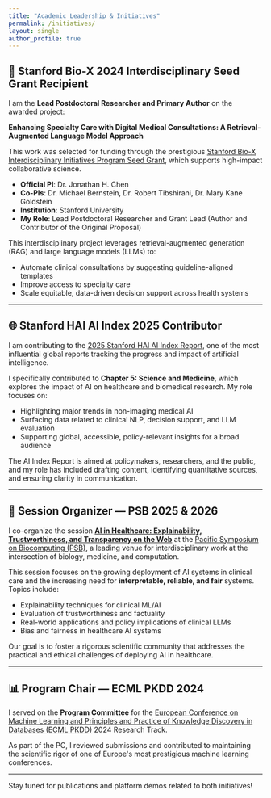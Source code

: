 ```yaml
---
title: "Academic Leadership & Initiatives"
permalink: /initiatives/
layout: single
author_profile: true
---
```


## 🧬 Stanford Bio-X 2024 Interdisciplinary Seed Grant Recipient

I am the **Lead Postdoctoral Researcher and Primary Author** on the awarded project:

**Enhancing Specialty Care with Digital Medical Consultations: A Retrieval-Augmented Language Model Approach**

This work was selected for funding through the prestigious [Stanford Bio-X Interdisciplinary Initiatives Program Seed Grant](https://biox.stanford.edu/research/seed-grants/interdisciplinary-initiatives-program-seed-grant-enhancing-specialty-care), which supports high-impact collaborative science.

- **Official PI**: Dr. Jonathan H. Chen  
- **Co-PIs**: Dr. Michael Bernstein, Dr. Robert Tibshirani, Dr. Mary Kane Goldstein  
- **Institution**: Stanford University  
- **My Role**: Lead Postdoctoral Researcher and Grant Lead (Author and Contributor of the Original Proposal)

This interdisciplinary project leverages retrieval-augmented generation (RAG) and large language models (LLMs) to:
- Automate clinical consultations by suggesting guideline-aligned templates
- Improve access to specialty care
- Scale equitable, data-driven decision support across health systems

---

## 🌐 Stanford HAI AI Index 2025 Contributor

I am contributing to the [2025 Stanford HAI AI Index Report](https://hai.stanford.edu/ai-index/2025-ai-index-report), one of the most influential global reports tracking the progress and impact of artificial intelligence.

I specifically contributed to **Chapter 5: Science and Medicine**, which explores the impact of AI on healthcare and biomedical research. My role focuses on:
- Highlighting major trends in non-imaging medical AI
- Surfacing data related to clinical NLP, decision support, and LLM evaluation
- Supporting global, accessible, policy-relevant insights for a broad audience

The AI Index Report is aimed at policymakers, researchers, and the public, and my role has included drafting content, identifying quantitative sources, and ensuring clarity in communication.

---
## 🧠 Session Organizer — PSB 2025 & 2026

I co-organize the session **[AI in Healthcare: Explainability, Trustworthiness, and Transparency on the Web](https://psb.stanford.edu/callfor/papers/ai.html)** at the [Pacific Symposium on Biocomputing (PSB)](https://psb.stanford.edu/), a leading venue for interdisciplinary work at the intersection of biology, medicine, and computation.

This session focuses on the growing deployment of AI systems in clinical care and the increasing need for **interpretable, reliable, and fair** systems. Topics include:
- Explainability techniques for clinical ML/AI
- Evaluation of trustworthiness and factuality
- Real-world applications and policy implications of clinical LLMs
- Bias and fairness in healthcare AI systems

Our goal is to foster a rigorous scientific community that addresses the practical and ethical challenges of deploying AI in healthcare. 

---

## 📊 Program Chair — ECML PKDD 2024

I served on the **Program Committee** for the [European Conference on Machine Learning and Principles and Practice of Knowledge Discovery in Databases (ECML PKDD)](https://ecmlpkdd.org/2024/) 2024 Research Track.

As part of the PC, I reviewed submissions and contributed to maintaining the scientific rigor of one of Europe's most prestigious machine learning conferences.
  
---

Stay tuned for publications and platform demos related to both initiatives!
